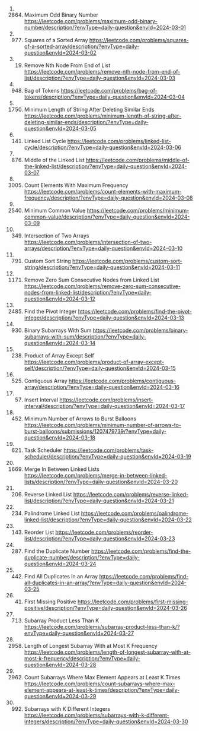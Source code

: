 1. 2864. Maximum Odd Binary Number
https://leetcode.com/problems/maximum-odd-binary-number/description/?envType=daily-question&envId=2024-03-01
2. 977. Squares of a Sorted Array
https://leetcode.com/problems/squares-of-a-sorted-array/description/?envType=daily-question&envId=2024-03-02
3. 19. Remove Nth Node From End of List
https://leetcode.com/problems/remove-nth-node-from-end-of-list/description/?envType=daily-question&envId=2024-03-03
4. 948. Bag of Tokens
https://leetcode.com/problems/bag-of-tokens/description/?envType=daily-question&envId=2024-03-04
5. 1750. Minimum Length of String After Deleting Similar Ends
https://leetcode.com/problems/minimum-length-of-string-after-deleting-similar-ends/description/?envType=daily-question&envId=2024-03-05
6. 141. Linked List Cycle
https://leetcode.com/problems/linked-list-cycle/description/?envType=daily-question&envId=2024-03-06
7. 876. Middle of the Linked List
https://leetcode.com/problems/middle-of-the-linked-list/description/?envType=daily-question&envId=2024-03-07
8. 3005. Count Elements With Maximum Frequency
https://leetcode.com/problems/count-elements-with-maximum-frequency/description/?envType=daily-question&envId=2024-03-08
9. 2540. Minimum Common Value
https://leetcode.com/problems/minimum-common-value/description/?envType=daily-question&envId=2024-03-09
10. 349. Intersection of Two Arrays
https://leetcode.com/problems/intersection-of-two-arrays/description/?envType=daily-question&envId=2024-03-10
11. 791. Custom Sort String
https://leetcode.com/problems/custom-sort-string/description/?envType=daily-question&envId=2024-03-11
12. 1171. Remove Zero Sum Consecutive Nodes from Linked List
https://leetcode.com/problems/remove-zero-sum-consecutive-nodes-from-linked-list/description/?envType=daily-question&envId=2024-03-12
13. 2485. Find the Pivot Integer
https://leetcode.com/problems/find-the-pivot-integer/description/?envType=daily-question&envId=2024-03-13
14. 930. Binary Subarrays With Sum
https://leetcode.com/problems/binary-subarrays-with-sum/description/?envType=daily-question&envId=2024-03-14
15. 238. Product of Array Except Self
https://leetcode.com/problems/product-of-array-except-self/description/?envType=daily-question&envId=2024-03-15
16. 525. Contiguous Array
https://leetcode.com/problems/contiguous-array/description/?envType=daily-question&envId=2024-03-16
17. 57. Insert Interval
https://leetcode.com/problems/insert-interval/description/?envType=daily-question&envId=2024-03-17
18. 452. Minimum Number of Arrows to Burst Balloons
https://leetcode.com/problems/minimum-number-of-arrows-to-burst-balloons/submissions/1207479739/?envType=daily-question&envId=2024-03-18
19. 621. Task Scheduler
https://leetcode.com/problems/task-scheduler/description/?envType=daily-question&envId=2024-03-19
20. 1669. Merge In Between Linked Lists
https://leetcode.com/problems/merge-in-between-linked-lists/description/?envType=daily-question&envId=2024-03-20
21. 206. Reverse Linked List
https://leetcode.com/problems/reverse-linked-list/description/?envType=daily-question&envId=2024-03-21
22. 234. Palindrome Linked List
https://leetcode.com/problems/palindrome-linked-list/description/?envType=daily-question&envId=2024-03-22
23. 143. Reorder List
https://leetcode.com/problems/reorder-list/description/?envType=daily-question&envId=2024-03-23
24. 287. Find the Duplicate Number
https://leetcode.com/problems/find-the-duplicate-number/description/?envType=daily-question&envId=2024-03-24
25. 442. Find All Duplicates in an Array
https://leetcode.com/problems/find-all-duplicates-in-an-array/?envType=daily-question&envId=2024-03-25
26. 41. First Missing Positive
https://leetcode.com/problems/first-missing-positive/description/?envType=daily-question&envId=2024-03-26
27. 713. Subarray Product Less Than K
https://leetcode.com/problems/subarray-product-less-than-k/?envType=daily-question&envId=2024-03-27
28. 2958. Length of Longest Subarray With at Most K Frequency
https://leetcode.com/problems/length-of-longest-subarray-with-at-most-k-frequency/description/?envType=daily-question&envId=2024-03-28
29.  2962. Count Subarrays Where Max Element Appears at Least K Times
https://leetcode.com/problems/count-subarrays-where-max-element-appears-at-least-k-times/description/?envType=daily-question&envId=2024-03-29
30. 992. Subarrays with K Different Integers
https://leetcode.com/problems/subarrays-with-k-different-integers/description/?envType=daily-question&envId=2024-03-30